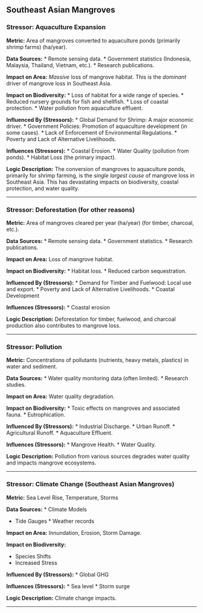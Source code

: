 ## Southeast Asian Mangroves

### Stressor: Aquaculture Expansion

**Metric:** Area of mangroves converted to aquaculture ponds (primarily shrimp farms) (ha/year).

**Data Sources:**
    *   Remote sensing data.
    *   Government statistics (Indonesia, Malaysia, Thailand, Vietnam, etc.).
    *   Research publications.

**Impact on Area:** *Massive* loss of mangrove habitat. This is the *dominant* driver of mangrove loss in Southeast Asia.

**Impact on Biodiversity:**
    *   Loss of habitat for a wide range of species.
    *   Reduced nursery grounds for fish and shellfish.
    *   Loss of coastal protection.
    *   Water pollution from aquaculture effluent.

**Influenced By (Stressors):**
    *   Global Demand for Shrimp: A major economic driver.
    *   Government Policies: Promotion of aquaculture development (in some cases).
    *   Lack of Enforcement of Environmental Regulations.
    *   Poverty and Lack of Alternative Livelihoods.

**Influences (Stressors):**
    *   Coastal Erosion.
    *   Water Quality (pollution from ponds).
    *   Habitat Loss (the primary impact).

**Logic Description:** The conversion of mangroves to aquaculture ponds, primarily for shrimp farming, is the *single largest cause* of mangrove loss in Southeast Asia. This has devastating impacts on biodiversity, coastal protection, and water quality.

---

### Stressor: Deforestation (for other reasons)

**Metric:** Area of mangroves cleared per year (ha/year) (for timber, charcoal, etc.).

**Data Sources:**
    *   Remote sensing data.
    *   Government statistics.
    *   Research publications.

**Impact on Area:** Loss of mangrove habitat.

**Impact on Biodiversity:**
    *   Habitat loss.
    *   Reduced carbon sequestration.

**Influenced By (Stressors):**
    *   Demand for Timber and Fuelwood: Local use and export.
    *   Poverty and Lack of Alternative Livelihoods.
    *   Coastal Development

**Influences (Stressors):**
     * Coastal erosion

**Logic Description:** Deforestation for timber, fuelwood, and charcoal production also contributes to mangrove loss.

---

### Stressor: Pollution

**Metric:** Concentrations of pollutants (nutrients, heavy metals, plastics) in water and sediment.

**Data Sources:**
    *   Water quality monitoring data (often limited).
    *   Research studies.

**Impact on Area:** Water quality degradation.

**Impact on Biodiversity:**
    *   Toxic effects on mangroves and associated fauna.
    *   Eutrophication.

**Influenced By (Stressors):**
    *   Industrial Discharge.
    *   Urban Runoff.
    *   Agricultural Runoff.
    *   Aquaculture Effluent.

**Influences (Stressors):**
    *   Mangrove Health.
    *   Water Quality.

**Logic Description:** Pollution from various sources degrades water quality and impacts mangrove ecosystems.

---

### Stressor: Climate Change (Southeast Asian Mangroves)
**Metric:** Sea Level Rise, Temperature, Storms

**Data Sources:**
    * Climate Models
   * Tide Gauges
    * Weather records

**Impact on Area:** Innundation, Erosion, Storm Damage.

**Impact on Biodiversity:**
  * Species Shifts
  * Increased Stress

**Influenced By (Stressors):**
    * Global GHG

**Influences (Stressors):**
     * Sea level
      * Storm surge

**Logic Description:**  Climate change impacts.

---